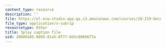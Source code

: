 ```yaml
---
content_type: resource
description: ''
file: https://ol-ocw-studio-app-qa.s3.amazonaws.com/courses/20-219-becoming-the-next-bill-nye-writing-and-hosting-the-educational-show-january-iap-2015/20680a95089581a58f776d1c09606f7a_17uL1VoaWTQ.srt
file_type: application/x-subrip
resourcetype: Other
title: 3play caption file
uid: 20680a95-0895-81a5-8f77-6d1c09606f7a
---
```

